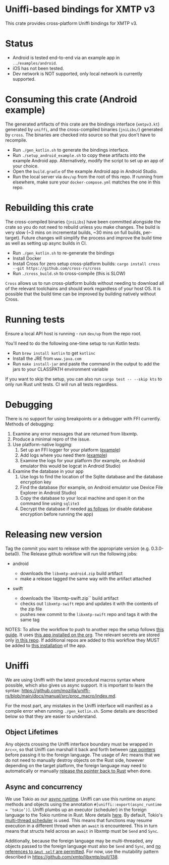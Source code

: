 # Uniffi-based bindings for XMTP v3

This crate provides cross-platform Uniffi bindings for XMTP v3.

# Status

- Android is tested end-to-end via an example app in `../examples/android`.
- iOS has not been tested.
- Dev network is NOT supported, only local network is currently supported.

# Consuming this crate (Android example)

The generated artifacts of this crate are the bindings interface (`xmtpv3.kt`) generated by `uniffi`, and the cross-compiled binaries (`jniLibs/`) generated by `cross`. The binaries are checked into source so that you don't have to recompile.

- Run `./gen_kotlin.sh` to generate the bindings interface.
- Run `./setup_android_example.sh` to copy these artifacts into the example Android app. Alternatively, modify the script to set up an app of your choice.
- Open the `build.gradle` of the example Android app in Android Studio.
- Run the local server via `dev/up` from the root of this repo. If running from elsewhere, make sure your `docker-compose.yml` matches the one in this repo.

# Rebuilding this crate

The cross-compiled binaries (`jniLibs`) have been committed alongside the crate so you do not need to rebuild unless you make changes. The build is very slow (~3 mins on incremental builds, ~30 mins on full builds, per-target). Future changes will simplify the process and improve the build time as well as setting up async builds in CI.

- Run `./gen_kotlin.sh` to re-generate the bindings
- Install Docker
- Install Cross for zero setup cross-platform builds: `cargo install cross --git https://github.com/cross-rs/cross`
- Run `./cross_build.sh` to cross-compile (this is SLOW)

`Cross` allows us to run cross-platform builds without needing to download all of the relevant toolchains and should work regardless of your host OS. It is possible that the build time can be improved by building natively without Cross.

# Running tests

Ensure a local API host is running - run `dev/up` from the repo root.

You'll need to do the following one-time setup to run Kotlin tests:

- Run `brew install kotlin` to get `kotlinc`
- Install the JRE from `www.java.com`
- Run `make install-jar` and paste the command in the output to add the jars to your CLASSPATH environment variable

If you want to skip the setup, you can also run `cargo test -- --skip kts` to only run Rust unit tests. CI will run all tests regardless.

# Debugging

There is no support for using breakpoints or a debugger with FFI currently. Methods of debugging:

1. Examine any error messages that are returned from libxmtp.
1. Produce a minimal repro of the issue.
1. Use platform-native logging:
   1. Set up an FFI logger for your platform ([example](https://github.com/xmtp/libxmtp/blob/7e7bf7aabe7c758507ae982834d583c1d88c3ce2/bindings_ffi/examples/MainActivity.kt#L33))
   1. Add logs where you need them ([example](https://github.com/xmtp/libxmtp/assets/696206/bb1be87e-7a9b-47f2-a0f4-e93a92346b18))
   1. Examine the logs for your platform (for example, on Android emulator this would be logcat in Android Studio)
1. Examine the database in your app
   1. Use logs to find the location of the Sqlite database and the database encryption key
   1. Find the database (for example, on Android emulator use Device File Explorer in Android Studio)
   1. Copy the database to your local machine and open it on the command line using `sqlite3`
   1. Decrypt the database if needed [as follows](https://utelle.github.io/SQLite3MultipleCiphers/docs/configuration/config_sql_pragmas/#pragma-key) (or disable database encryption before running the app)

# Releasing new version

Tag the commit you want to release with the appropriate version (e.g. 0.3.0-beta0).
The Release github workflow will run the following jobs:

- android

  - downloads the `libxmtp-android.zip` build artifact
  - make a release tagged the same way with the artifact attached

- swift
  - downloads the `libxmtp-swift.zip`` build artifact
  - checks out `libxmtp-swift` repo and updates it with the contents of the zip file
  - pushes new commit to the `libxmtp-swift` repo and tags it with the same tag

NOTES: To allow the workflow to push to another repo the setup follows [this guide](https://docs.github.com/en/apps/creating-github-apps/authenticating-with-a-github-app/making-authenticated-api-requests-with-a-github-app-in-a-github-actions-workflow#authenticating-with-a-github-app). It uses [this app installed on the org](https://github.com/organizations/xmtp/settings/apps/libxmtp-release). The relevant secrets are stored only [in this repo](https://github.com/xmtp/libxmtp/settings/secrets/actions). If additional repos are added to this workflow they MUST be added to [this installation](https://github.com/organizations/xmtp/settings/installations/39118494) of the app.

# Uniffi

We are using Uniffi with the latest procedural macros syntax where possible, which also gives us async support. It is important to learn the syntax: https://github.com/mozilla/uniffi-rs/blob/main/docs/manual/src/proc_macro/index.md.

For the most part, any mistakes in the Uniffi interface will manifest as a compile error when running `./gen_kotlin.sh`. Some details are described below so that they are easier to understand.

## Object Lifetimes

Any objects crossing the Uniffi interface boundary must be wrapped in `Arc<>`, so that Uniffi can marshall it back and forth between [raw pointers](https://mozilla.github.io/uniffi-rs/internals/object_references.html#lifetimes) before passing it to the foreign language. The usage of Arc means that we do not need to manually destroy objects on the Rust side, however depending on the target platform, the foreign language may need to automatically or manually [release the pointer back to Rust](https://mozilla.github.io/uniffi-rs/kotlin/lifetimes.html) when done.

## Async and concurrency

We use Tokio as our [async runtime](https://rust-lang.github.io/async-book/08_ecosystem/00_chapter.html). Uniffi can use this runtime on async methods and objects using the annotation `#[uniffi::export(async_runtime = ‘tokio’)]`. Uniffi plumbs up an executor (scheduler) in the foreign language to the Tokio runtime in Rust. More details [here](https://github.com/mozilla/uniffi-rs/blob/734050dbf1493ca92963f29bd3df49bb92bf7fb2/uniffi_core/src/ffi/rustfuture.rs#L11-L18). By default, Tokio's [multi-thread scheduler](https://docs.rs/tokio/latest/tokio/runtime/index.html#multi-thread-scheduler) is used. This means that functions may resume execution in a different thread when an `await` is encountered. This in turn means that structs held across an `await` in libxmtp must be `Send` and `Sync`.

Additionally, because the foreign language may be multi-threaded, any objects passed to the foreign language must also be `Send` and `Sync`, and [no references to `&mut self` are permitted](https://mozilla.github.io/uniffi-rs/udl/interfaces.html#concurrent-access). For now, use the mutability pattern described in https://github.com/xmtp/libxmtp/pull/138.

